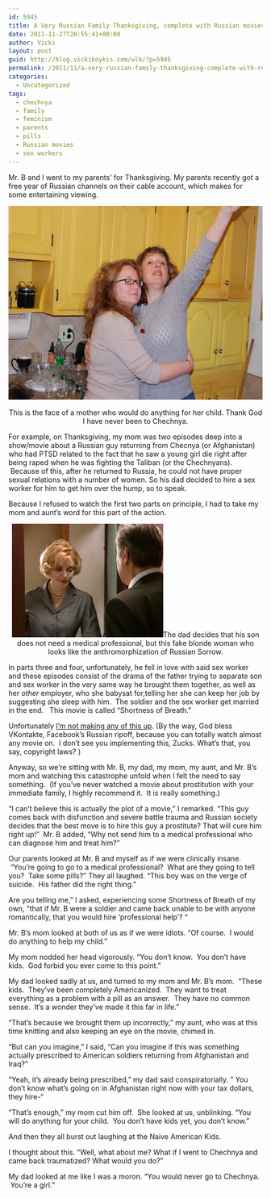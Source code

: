 ```yaml
---
id: 5945
title: A Very Russian Family Thanksgiving, complete with Russian movies.
date: 2011-11-27T20:55:41+00:00
author: Vicki
layout: post
guid: http://blog.vickiboykis.com/wlb/?p=5945
permalink: /2011/11/a-very-russian-family-thanksgiving-complete-with-russian-movies/
categories:
  - Uncategorized
tags:
  - chechnya
  - family
  - feminism
  - parents
  - pills
  - Russian movies
  - sex workers
---
```

Mr. B and I went to my parents&#8217; for Thanksgiving. My parents recently got a free year of Russian channels on their cable account, which makes for some entertaining viewing.

<p style="text-align: center;">
  <a href="https://raw.githubusercontent.com/veekaybee/wlb/gh-pages/assets/images/2011/11/DSC_0373.jpg"><img class="aligncenter" title="DSC_0373" src="https://raw.githubusercontent.com/veekaybee/wlb/gh-pages/assets/images/2011/11/DSC_0373.jpg" alt="" width="578" height="384" /></a>
</p>

<p style="text-align: center;">
  This is the face of a mother who would do anything for her child. Thank God I have never been to Chechnya.
</p>

<p style="text-align: left;">
  For example, on Thanksgiving, my mom was two episodes deep into a show/movie about a Russian guy returning from Checnya (or Afghanistan) who had PTSD related to the fact that he saw a young girl die right after being raped when he was fighting the Taliban (or the Chechnyans).  Because of this, after he returned to Russia, he could not have proper sexual relations with a number of women. So his dad decided to hire a sex worker for him to get him over the hump, so to speak.
</p>

<p style="text-align: left;">
  Because I refused to watch the first two parts on principle, I had to take my mom and aunt&#8217;s word for this part of the action.
</p>

<p style="text-align: center;">
  <a href="https://raw.githubusercontent.com/veekaybee/wlb/gh-pages/assets/images/2011/11/pWfIl6TwkkEBWnDZtCk_dg.jpg"><img class="aligncenter size-full wp-image-5948" title="pWfIl6TwkkEBWnDZtCk_dg" src="https://raw.githubusercontent.com/veekaybee/wlb/gh-pages/assets/images/2011/11/pWfIl6TwkkEBWnDZtCk_dg.jpg" alt="" width="300" height="225" /></a>The dad decides that his son does not need a medical professional, but this fake blonde woman who looks like the anthromorphization of Russian Sorrow.
</p>

<p style="text-align: left;">
  In parts three and four, unfortunately, he fell in love with said sex worker and these episodes consist of the drama of the father trying to separate son and sex worker in the very same way he brought them together, as well as her <em>other</em> employer, who she babysat for,telling her she can keep her job by suggesting she sleep with him.  The soldier and the sex worker get married in the end.   This movie is called &#8220;Shortness of Breath.&#8221;
</p>

<p style="text-align: left;">
  Unfortunately <a href="http://www.vidachok.com/2010/07/09/33555/" target="_blank">I&#8217;m not making any of this up</a>. (By the way, God bless VKontakte, Facebook&#8217;s Russian ripoff, because you can totally watch almost any movie on.  I don&#8217;t see you implementing this, Zucks. What&#8217;s that, you say, copyright laws? )
</p>

<p style="text-align: left;">
  Anyway, so we&#8217;re sitting with Mr. B, my dad, my mom, my aunt, and Mr. B&#8217;s mom and watching this catastrophe unfold when I felt the need to say something.  (If you&#8217;ve never watched a movie about prostitution with your immediate family, I highly recommend it.  It is really something.)
</p>

<p style="text-align: left;">
  &#8220;I can&#8217;t believe this is actually the plot of a movie,&#8221; I remarked. &#8220;This guy comes back with disfunction and severe battle trauma and Russian society decides that the best move is to hire this guy a prostitute? That will cure him right up!&#8221;  Mr. B added, &#8220;Why not send him to a medical professional who can diagnose him and treat him?&#8221;
</p>

<p style="text-align: left;">
  Our parents looked at Mr. B and myself as if we were clinically insane.  &#8220;You&#8217;re going to go to a medical professional?  What are they going to tell you?  Take some pills?&#8221; They all laughed. &#8220;This boy was on the verge of suicide.  His father did the right thing.&#8221;
</p>

<p style="text-align: left;">
  Are you telling me,&#8221; I asked, experiencing some Shortness of Breath of my own, &#8220;that if Mr. B were a soldier and came back unable to be with anyone romantically, that you would hire &#8216;professional help&#8217;? &#8220;
</p>

<p style="text-align: left;">
  Mr. B&#8217;s mom looked at both of us as if we were idiots. &#8220;Of course.  I would do anything to help my child.&#8221;
</p>

<p style="text-align: left;">
  My mom nodded her head vigorously. &#8220;You don&#8217;t know.  You don&#8217;t have kids.  God forbid you ever come to this point.&#8221;
</p>

<p style="text-align: left;">
  My dad looked sadly at us, and turned to my mom and Mr. B&#8217;s mom.  &#8220;These kids.  They&#8217;ve been completely Americanized.  They want to treat everything as a problem with a pill as an answer.  They have no common sense.  It&#8217;s a wonder they&#8217;ve made it this far in life.&#8221;
</p>

<p style="text-align: left;">
  &#8220;That&#8217;s because we brought them up incorrectly,&#8221; my aunt, who was at this time knitting and also keeping an eye on the movie, chimed in.
</p>

<p style="text-align: left;">
  &#8220;But can you imagine,&#8221; I said, &#8220;Can you imagine if this was something actually prescribed to American soldiers returning from Afghanistan and Iraq?&#8221;
</p>

<p style="text-align: left;">
  &#8220;Yeah, it&#8217;s already being prescribed,&#8221; my dad said conspiratorially. &#8221; You don&#8217;t know what&#8217;s going on in Afghanistan right now with your tax dollars, they hire-&#8220;
</p>

<p style="text-align: left;">
  &#8220;That&#8217;s enough,&#8221; my mom cut him off.  She looked at us, unblinking. &#8220;You will do anything for your child.  You don&#8217;t have kids yet, you don&#8217;t know.&#8221;
</p>

<p style="text-align: left;">
  And then they all burst out laughing at the Naive American Kids.
</p>

<p style="text-align: left;">
  I thought about this. &#8220;Well, what about me? What if I went to Chechnya and came back traumatized? What would you do?&#8221;
</p>

My dad looked at me like I was a moron. &#8220;You would never go to Chechnya.  You&#8217;re a girl.&#8221;